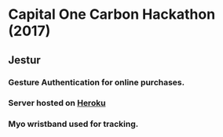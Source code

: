 # Capital One Carbon Hackathon (2017)


## Jestur
### Gesture Authentication for online purchases.
### Server hosted on [Heroku](http://warm-spire-75113.herokuapp.com/)
### Myo wristband used for tracking.
